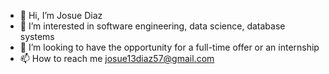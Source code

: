 - 👋 Hi, I’m Josue Diaz
- 👀 I’m interested in software engineering, data science, database systems
- 💞️ I’m looking to have the opportunity for a full-time offer or an internship
- 📫 How to reach me josue13diaz57@gmail.com

<!---
JosueD57/JosueD57 is a ✨ special ✨ repository because its `README.md` (this file) appears on your GitHub profile.
You can click the Preview link to take a look at your changes.
--->
